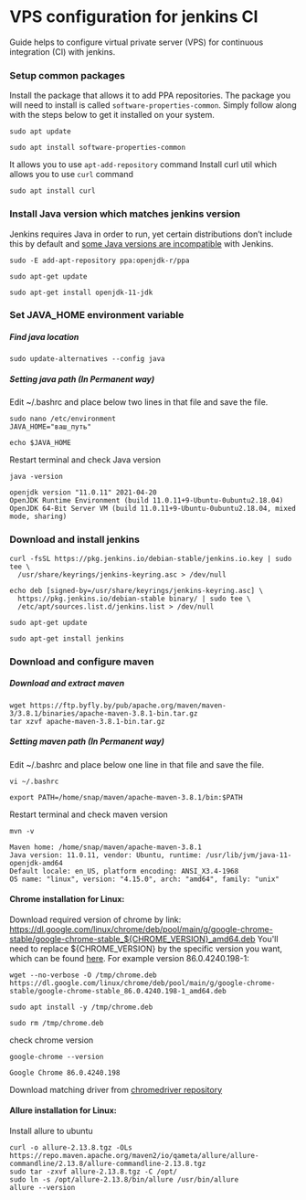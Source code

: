 # VPS configuration for jenkins CI

Guide helps to configure virtual private server (VPS) for continuous integration (CI) with jenkins.

### Setup common packages
Install the package that allows it to add PPA repositories. The package you will need to install is called
```software-properties-common```. Simply follow along with the steps below to get it installed on your system.
```shell
sudo apt update
```
```shell
sudo apt install software-properties-common
```
It allows you to use ```apt-add-repository``` command
Install curl util which allows you to use ```curl``` command
```shell
sudo apt install curl
```

### Install Java version which matches jenkins version

Jenkins requires Java in order to run, yet certain distributions don’t include this by default and
[some Java versions are incompatible](https://www.jenkins.io/doc/administration/requirements/java/) with Jenkins.

```shell
sudo -E add-apt-repository ppa:openjdk-r/ppa
```
```shell
sudo apt-get update
```
```shell
sudo apt-get install openjdk-11-jdk
```

### Set JAVA_HOME environment variable

##### Find java location
```shell
sudo update-alternatives --config java
```
##### Setting java path (In Permanent way)
Edit ~/.bashrc and place below two lines in that file and save the file.
```shell
sudo nano /etc/environment
JAVA_HOME="ваш_путь"
```
```shell
echo $JAVA_HOME
```
Restart terminal and check Java version
```shell
java -version
```
```shell
openjdk version "11.0.11" 2021-04-20
OpenJDK Runtime Environment (build 11.0.11+9-Ubuntu-0ubuntu2.18.04)
OpenJDK 64-Bit Server VM (build 11.0.11+9-Ubuntu-0ubuntu2.18.04, mixed mode, sharing)
```
### Download and install jenkins
```shell
curl -fsSL https://pkg.jenkins.io/debian-stable/jenkins.io.key | sudo tee \
  /usr/share/keyrings/jenkins-keyring.asc > /dev/null
```
```shell
echo deb [signed-by=/usr/share/keyrings/jenkins-keyring.asc] \
  https://pkg.jenkins.io/debian-stable binary/ | sudo tee \
  /etc/apt/sources.list.d/jenkins.list > /dev/null
```
```shell
sudo apt-get update
```
```shell
sudo apt-get install jenkins
```
### Download and configure maven
##### Download and extract maven
```shell
wget https://ftp.byfly.by/pub/apache.org/maven/maven-3/3.8.1/binaries/apache-maven-3.8.1-bin.tar.gz
tar xzvf apache-maven-3.8.1-bin.tar.gz
```
##### Setting maven path (In Permanent way)
Edit ~/.bashrc and place below one line in that file and save the file.
```shell
vi ~/.bashrc
```
```shell
export PATH=/home/snap/maven/apache-maven-3.8.1/bin:$PATH
```
Restart terminal and check maven version
```shell
mvn -v
```
```shell
Maven home: /home/snap/maven/apache-maven-3.8.1
Java version: 11.0.11, vendor: Ubuntu, runtime: /usr/lib/jvm/java-11-openjdk-amd64
Default locale: en_US, platform encoding: ANSI_X3.4-1968
OS name: "linux", version: "4.15.0", arch: "amd64", family: "unix"
```

#### Chrome installation for Linux:
Download required version of chrome by link:
https://dl.google.com/linux/chrome/deb/pool/main/g/google-chrome-stable/google-chrome-stable_${CHROME_VERSION}_amd64.deb
You'll need to replace ${CHROME_VERSION} by the specific version you want, which can
be found [here](https://www.ubuntuupdates.org/package/google_chrome/stable/main/base/google-chrome-stable).
For example version 86.0.4240.198-1:
```shell
wget --no-verbose -O /tmp/chrome.deb https://dl.google.com/linux/chrome/deb/pool/main/g/google-chrome-stable/google-chrome-stable_86.0.4240.198-1_amd64.deb
```
```shell
sudo apt install -y /tmp/chrome.deb
```
```shell
sudo rm /tmp/chrome.deb
```
check chrome version
```shell
google-chrome --version
```
```shell
Google Chrome 86.0.4240.198
```
Download matching driver from [chromedriver repository](https://chromedriver.storage.googleapis.com/index.html)


#### Allure installation for Linux:
Install allure to ubuntu
```shell
curl -o allure-2.13.8.tgz -OLs https://repo.maven.apache.org/maven2/io/qameta/allure/allure-commandline/2.13.8/allure-commandline-2.13.8.tgz
sudo tar -zxvf allure-2.13.8.tgz -C /opt/
sudo ln -s /opt/allure-2.13.8/bin/allure /usr/bin/allure
allure --version
```
